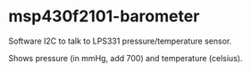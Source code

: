 # msp430f2101-barometer

Software I2C to talk to LPS331 pressure/temperature sensor.

Shows pressure (in mmHg, add 700) and temperature (celsius).
